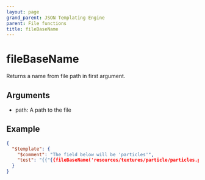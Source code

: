 ```yaml
---
layout: page
grand_parent: JSON Templating Engine
parent: File functions
title: fileBaseName
---
```


# fileBaseName

Returns a name from file path in first argument.

## Arguments

 - path: A path to the file

## Example

```json
{
  "$template": {
    "$comment": "The field below will be 'particles'",
    "test": "{{"{{fileBaseName('resources/textures/particle/particles.png')"}}}}"
  }
}
```